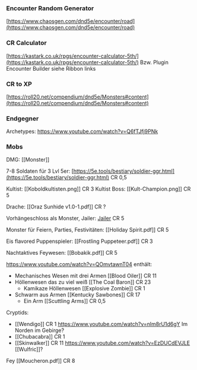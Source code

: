 
### Encounter Random Generator
[https://www.chaosgen.com/dnd5e/encounter/road](https://www.chaosgen.com/dnd5e/encounter/road)
### CR Calculator
[https://kastark.co.uk/rpgs/encounter-calculator-5th/](https://kastark.co.uk/rpgs/encounter-calculator-5th/)
Bzw. Plugin Encounter Builder siehe Ribbon links
### CR to XP
 [https://roll20.net/compendium/dnd5e/Monsters#content](https://roll20.net/compendium/dnd5e/Monsters#content)
 
### Endgegner
 Archetypes: https://www.youtube.com/watch?v=Q6fTJfj9PNk

### Mobs
DMG: [[Monster]]

7-8 Soldaten für 3 Lvl 5er: [https://5e.tools/bestiary/soldier-ggr.html](https://5e.tools/bestiary/soldier-ggr.html) CR 0,5

Kultist: [[Koboldkultisten.png]] CR 3
Kultist Boss: [[Kult-Champion.png]] CR 5

Drache: [[Oraz Sunhide v1.0-1.pdf]] CR ?

Vorhängeschloss als Monster, Jailer: [Jailer](Jailer.png)  CR 5

Monster für Feiern, Parties, Festivitäten: [[Holiday Spirit.pdf]] CR 5

Eis flavored Puppenspieler: [[Frostling Puppeteer.pdf]] CR 3

Nachtaktives Feywesen: [[Bobakik.pdf]]  CR 5

https://www.youtube.com/watch?v=QOmvtawnT04 enthält:
- Mechanisches Wesen mit drei Armen [[Blood Oiler]] CR 11
- Höllenwesen das zu viel weiß [[The Coal Baron]] CR 23
	- Kamikaze Höllenwesen [[Explosive Zombie]] CR 1
- Schwarm aus Armen [[Kentucky Sawbones]] CR 17
	- Ein Arm [[Scuttling Arms]] CR 0,5

Cryptids:
- [[Wendigo]] CR 1 https://www.youtube.com/watch?v=nlm8rU1d6gY Im Norden im Gebirge?
- [[Chubacabra]] CR 1
- [[Skinwalker]] CR 11 https://www.youtube.com/watch?v=EzDUCdEVJLE [[Wulfric]]?

Fey [[Moucheron.pdf]] CR 8
